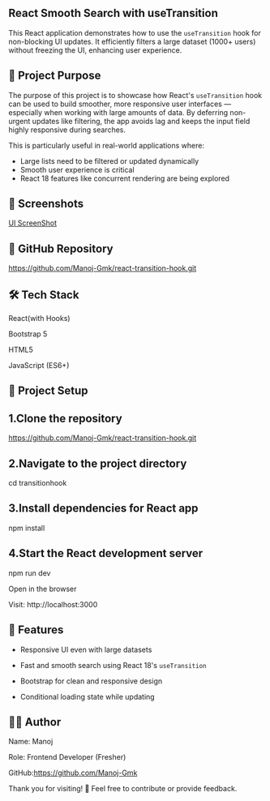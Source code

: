 ## React Smooth Search with useTransition

This React application demonstrates how to use the `useTransition` hook for non-blocking UI updates. It efficiently filters a large dataset (1000+ users) without freezing the UI, enhancing user experience.

## 🚀 Project Purpose

The purpose of this project is to showcase how React's `useTransition` hook can be used to build smoother, more responsive user interfaces — especially when working with large amounts of data. By deferring non-urgent updates like filtering, the app avoids lag and keeps the input field highly responsive during searches.

This is particularly useful in real-world applications where:
- Large lists need to be filtered or updated dynamically
- Smooth user experience is critical
- React 18 features like concurrent rendering are being explored

## 📸 Screenshots
[UI ScreenShot](Screenshot/screenshot.png)

## 🔗 GitHub Repository

https://github.com/Manoj-Gmk/react-transition-hook.git

## 🛠️ Tech Stack

React(with Hooks)

Bootstrap 5

HTML5

JavaScript (ES6+)

## 📁 Project Setup

## 1.Clone the repository 

https://github.com/Manoj-Gmk/react-transition-hook.git

## 2.Navigate to the project directory

cd transitionhook

## 3.Install dependencies for React app

npm install

## 4.Start the React development server

npm run dev

Open in the browser

Visit: http://localhost:3000

## 🧠 Features

- Responsive UI even with large datasets

- Fast and smooth search using React 18's 
`useTransition`

- Bootstrap for clean and responsive design

- Conditional loading state while updating

## 🙋‍♂️ Author

Name: Manoj

Role: Frontend Developer (Fresher)

GitHub:https://github.com/Manoj-Gmk


Thank you for visiting! 🌟 Feel free to contribute or provide feedback.
